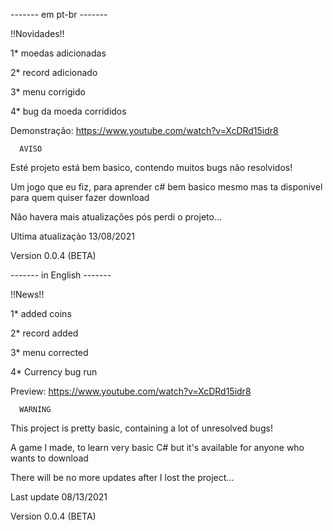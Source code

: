 
------- em pt-br -------

!!Novidades!!

1* moedas adicionadas

2* record adicionado

3* menu corrigido

4* bug da moeda corrididos

Demonstração:
https://www.youtube.com/watch?v=XcDRd15idr8

      AVISO


Esté projeto está bem basico, contendo muitos bugs não resolvidos!

Um jogo que eu fiz, para aprender c# bem basico mesmo mas ta disponivel para quem quiser fazer download

Não havera mais atualizações pós perdi o projeto...

Ultima atualizaçào 13/08/2021

Version 0.0.4 (BETA)

------- in English -------

!!News!!

1* added coins

2* record added

3* menu corrected

4* Currency bug run

Preview:
https://www.youtube.com/watch?v=XcDRd15idr8

      WARNING


This project is pretty basic, containing a lot of unresolved bugs!

A game I made, to learn very basic C# but it's available for anyone who wants to download

There will be no more updates after I lost the project...

Last update 08/13/2021

Version 0.0.4 (BETA)
